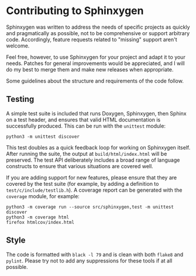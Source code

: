 Contributing to Sphinxygen
==========================

Sphinxygen was written to address the needs of specific projects as quickly and
pragmatically as possible, not to be comprehensive or support arbitrary code.
Accordingly, feature requests related to "missing" support aren't welcome.

Feel free, however, to use Sphinxygen for your project and adapt it to your
needs.  Patches for general improvements would be appreciated, and I will do my
best to merge them and make new releases when appropriate.

Some guidelines about the structure and requirements of the code follow.

Testing
-------

A simple test suite is included that runs Doxygen, Sphinxygen, then Sphinx on a
test header, and ensures that valid HTML documentation is successfully
produced.  This can be run with the ``unittest`` module:

    python3 -m unittest discover

This test doubles as a quick feedback loop for working on Sphinxygen itself.
After running the suite, the output at ``build/html/index.html`` will be
preserved.  The test API deliberately includes a broad range of language
constructs to ensure that various situations are covered well.

If you are adding support for new features, please ensure that they are covered
by the test suite (for example, by adding a definition to
`test/c/include/testlib.h`).  A coverage report can be generated with the
``coverage`` module, for example:

    python3 -m coverage run --source src/sphinxygen,test -m unittest discover
    python3 -m coverage html
    firefox htmlcov/index.html

Style
-----

The code is formatted with `black -l 79` and is clean with both `flake8` and
`pylint`.  Please try not to add any suppressions for these tools if at all
possible.
